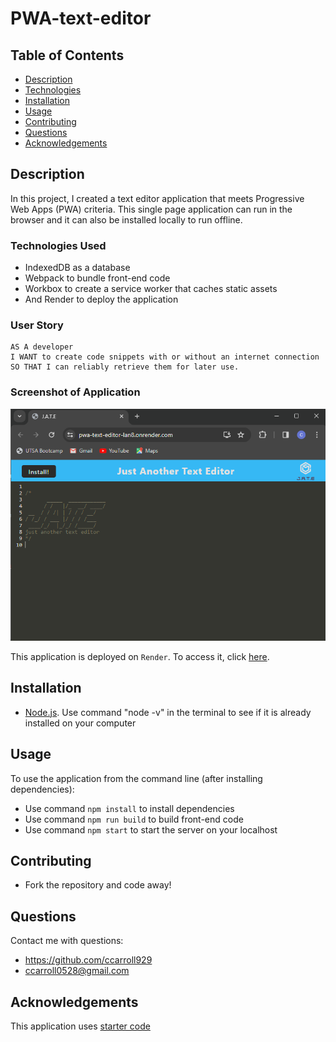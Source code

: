 # PWA-text-editor

 ## Table of Contents
  * [Description](#description)
  * [Technologies](#technologies-used)
  * [Installation](#installation)
  * [Usage](#usage)
  * [Contributing](#contributing)
  * [Questions](#questions) 
  * [Acknowledgements](#acknowledgements)

## Description

In this project, I created a text editor application that meets Progressive Web Apps (PWA) criteria. This single page application can run in the browser and it can also be installed locally to run offline. 

### Technologies Used
- IndexedDB as a database
- Webpack to bundle front-end code
- Workbox to create a service worker that caches static assets
- And Render to deploy the application 

### User Story

```
AS A developer
I WANT to create code snippets with or without an internet connection
SO THAT I can reliably retrieve them for later use.
```

### Screenshot of Application
![](./assets/images/PWA-text-editor-screenshot.png)

This application is deployed on `Render`. To access it, click [here](https://pwa-text-editor-lan8.onrender.com/).

## Installation
  * [Node.js](https://nodejs.org/en). Use command "node -v" in the terminal to see if it is already installed on your computer

## Usage
To use the application from the command line (after installing dependencies):
- Use command `npm install` to install dependencies
- Use command `npm run build` to build front-end code
- Use command `npm start` to start the server on your localhost

## Contributing 
- Fork the repository and code away! 


## Questions
Contact me with questions: 
- https://github.com/ccarroll929 
- ccarroll0528@gmail.com

## Acknowledgements 
This application uses [starter code](https://github.com/coding-boot-camp/cautious-meme) 